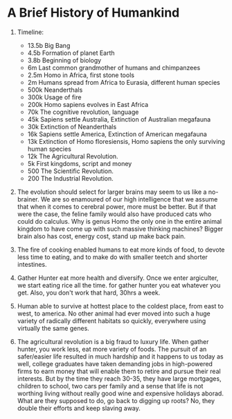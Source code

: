 # A Brief History of Humankind

1. Timeline:
    - 13.5b Big Bang
    - 4.5b Formation of planet Earth
    - 3.8b Beginning of biology
    - 6m Last common grandmother of humans and chimpanzees
    - 2.5m Homo in Africa, first stone tools
    - 2m Humans spread from Africa to Eurasia, different human species
    - 500k Neanderthals
    - 300k Usage of fire
    - 200k Homo sapiens evolves in East Africa
    - 70k The cognitive revolution, language
    - 45k Sapiens settle Australia, Extinction of Australian megafauna
    - 30k Extinction of Neanderthals
    - 16k Sapiens settle America, Extinction of American megafauna
    - 13k Extinction of Homo floresiensis, Homo sapiens the only surviving human species
    - 12k The Agricultural Revolution.
    - 5k First kingdoms, script and money
    - 500 The Scientific Revolution.
    - 200 The Industrial Revolution.
    
2. The evolution should select for larger brains may seem to us like a no-brainer. We are so enamoured of our high intelligence that we assume that when it comes to cerebral power, more must be better. But if that were the case, the feline family would also have produced cats who could do calculus. Why is genus Homo the only one in the entire animal kingdom to have come up with such massive thinking machines? Bigger brain also has cost, energy cost, stand up make back pain.
3. The fire of cooking enabled humans to eat more kinds of food, to devote less time to eating, and to make do with smaller teetch and shorter intestines.
4. Gather Hunter eat more health and diversify. Once we enter argiculter, we start eating rice all the time. for gather hunter you eat whatever you get. Also, you don't work that hard, 30hrs a week. 
5. Human able to survive at hottest place to the coldest place, from east to west, to america. No other animal had ever moved into such a huge variety of radically different habitats so quickly, everywhere using virtually the same genes. 
6. The agricultural revolution is a big fraud to luxury life. When gather hunter, you work less, eat more variety of foods. The pursuit of an safer/easier life resulted in much hardship and it happens to us today as well, college graduates have taken demanding jobs in high-powered firms to earn money that will enable them to retire and pursue their real interests. But by the time they reach 30-35, they have large mortgages, children to school, two cars per family and a sense that life is not worthing living without really good wine and expensive holidays aborad. What are they supposed to do, go back to digging up roots? No, they double their efforts and keep slaving away. 
